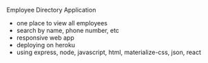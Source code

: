 Employee Directory Application
- one place to view all employees
- search by name, phone number, etc
- responsive web app
- deploying on heroku
- using express, node, javascript, html, materialize-css, json, react